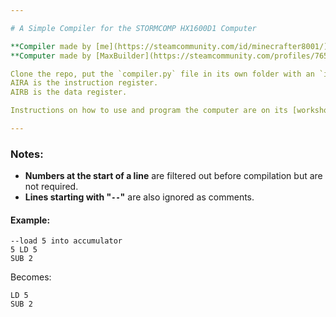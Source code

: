 ```yaml
---

# A Simple Compiler for the STORMCOMP HX1600D1 Computer

**Compiler made by [me](https://steamcommunity.com/id/minecrafter8001/)**  
**Computer made by [MaxBuilder](https://steamcommunity.com/profiles/76561198145551187)**

Clone the repo, put the `compiler.py` file in its own folder with an `input.txt` file that contains the assembly code for your program. Run the compiler with a Python interpreter and copy the two variable names from the `output.txt` file into the microcontroller (or manually enter them into the computer when it's spawned).  
AIRA is the instruction register.  
AIRB is the data register.

Instructions on how to use and program the computer are on its [workshop page](https://steamcommunity.com/sharedfiles/filedetails/?id=3425013619).

---
```


### Notes:
- **Numbers at the start of a line** are filtered out before compilation but are not required.
- **Lines starting with "`--`"** are also ignored as comments.

#### Example:
```plaintext
--load 5 into accumulator
5 LD 5
SUB 2
```

Becomes:
```plaintext
LD 5
SUB 2
```

